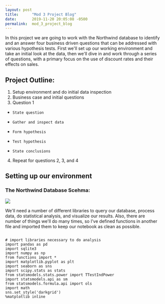 ```yaml
---
layout: post
title:      "Mod 3 Project Blog"
date:       2019-11-20 20:05:08 -0500
permalink:  mod_3_project_blog
---
```



In this project we are going to work with the Northwind database to identify and an answer four business driven questions that can be addressed with various hypothesis tests. First we'll set up our working environment and take an initial look at the data, then we'll dive in and work through a series of questions, with a primary focus on the use of discount rates and their effects on sales.

## Project Outline:

1. Setup environment and do initial data inspection
2. Business case and initial questions
3. Question 1
*     State question 
*     Gather and inspect data
*     Form hypothesis
*     Test hypothesis
*     State conclusions
4. Repeat for questions 2, 3, and 4

## Setting up our environment

### The Northwind Database Scehma:

![](https://github.com/rab175/dsc-mod-3-project-online-ds-pt-071519/blob/master/Northwind_ERD_updated.png?raw=true) 

We'll need a number of different libraries to query our database, process data, do statistical analysis, and visualize our results. Also, there are number of things we'll do many times, so I've defined functions in another file and imported them to keep our notebook as clean as possible.

```

# import libraries necessary to do analysis
import pandas as pd
import sqlite3
import numpy as np
from functions import *
import matplotlib.pyplot as plt
import seaborn as sns
import scipy.stats as stats
from statsmodels.stats.power import TTestIndPower
import statsmodels.api as sm
from statsmodels.formula.api import ols
import math
sns.set_style('darkgrid')
%matplotlib inline
```





